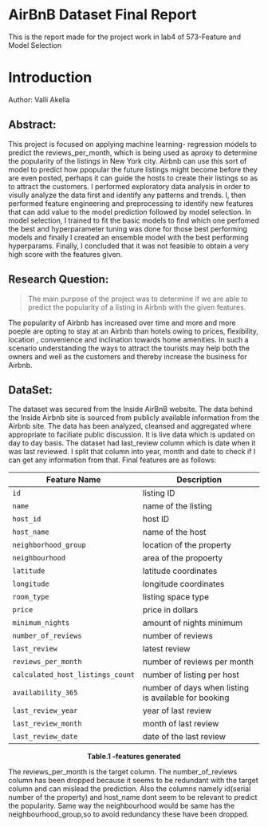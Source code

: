 AirBnB Dataset Final Report
============================

This is the report made for the project work in lab4 of 573-Feature and Model Selection

# Introduction

Author: Valli Akella

## Abstract:

This project is focused on applying machine learning- regression models to predict the reviews_per_month, which is being used as aproxy to determine the popularity of the listings in New York city. Airbnb can use this sort of model to predict how ppopular the future listings might become before they are even posted, perhaps it can guide the hosts to create their listings so as to attract the customers. I performed exploratory data analysis in order to visully analyze the data first and identify any patterns and trends.
I, then performed feature engineering and preprocessing to identify new features that can add value to the model prediction followed by model selection. In model selection, I trained to fit the basic models to find which one perfomed the best and hyperparameter tuning was done for those best performing models and finally I created an ensemble model with the best performing hyperparams. Finally, I concluded that it was not feasible to obtain a very high score with the features given.

## Research Question:

> The main purpose of the project was to determine if we are able to predict the popularity of a listing in Airbnb with the given features.

The popularity of Airbnb has increased over time and more and more poeple are opting to stay at an Airbnb than hotels owing to prices, flexibility, location , convenience and inclination towards home amenities. In such a scenario understanding the ways to attract the tourists may help both the owners and well as the customers and thereby increase the business for Airbnb.


## DataSet:

The dataset was secured from the Inside AirBnB website. The data behind the Inside Airbnb site is sourced from publicly available information from the Airbnb site. The data has been analyzed, cleansed and aggregated where appropriate to faciliate public discussion.
It is live data which is updated on day to day basis. The dataset had last_review column which is date when it was last reviewed. I split that column into year, month and date to check if I can get any information from that. Final features are as follows:


| Feature Name          |      Description      |
|-----------------------|-----------------------|
| `id`     | listing ID |
| `name` | name of the listing  |
| `host_id`| host ID |
| `host_name`| name of the host |
| `neighborhood_group`| location of the property  |
| `neighbourhood`| area of the propoerty |
| `latitude`| latitude coordinates|
| `longitude`| longitude coordinates |
| `room_type`|  listing space type |
| `price` | price in dollars |
| `minimum_nights`| amount of nights minimum |
| `number_of_reviews`| number of reviews |
| `last_review`| latest review|
| `reviews_per_month` | number of reviews per month |
| `calculated_host_listings_count`| number of listing per host |
| `availability_365` |number of days when listing is available for booking |
| `last_review_year`| year of last review |
| `last_review_month`| month of last review |
| `last_review_date`| date of the last review|
<figcaption align = "center"><b>Table.1 -features generated</b></figcaption>

The reviews_per_month is the target column. The number_of_reviews column has been dropped because it seems to be redundant with the target column and can mislead the prediction. Also the columns namely id(serial number of the property) and host_name dont seem to be relevant to predict the popularity.  Same way the neighbourhood would be same has the neighbourhood_group,so to avoid redundancy these have been dropped.




